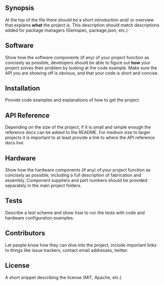 ## Synopsis

At the top of the file there should be a short introduction and/ or overview that explains **what** the project is. This description should match descriptions added for package managers (Gemspec, package.json, etc.)

## Software

Show how the software components (if any) of your project function as concisely as possible, developers should be able to figure out **how** your project solves their problem by looking at the code example. Make sure the API you are showing off is obvious, and that your code is short and concise.

## Installation

Provide code examples and explanations of how to get the project.

## API Reference

Depending on the size of the project, if it is small and simple enough the reference docs can be added to the README. For medium size to larger projects it is important to at least provide a link to where the API reference docs live.

## Hardware 

Show how the hardware components (if any) of your project function as concisely as possible, including a full description of fabrication and assembly. Component suppliers and part numbers should be provided separately in the main project folders.

## Tests

Describe a test scheme and show how to run the tests with code and hardware configuration examples.

## Contributors

Let people know how they can dive into the project, include important links to things like issue trackers, contact email addresses, twitter.

## License

A short snippet describing the license (MIT, Apache, etc.)
